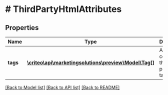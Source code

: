 # # ThirdPartyHtmlAttributes

## Properties

Name | Type | Description | Notes
------------ | ------------- | ------------- | -------------
**tags** | [**\criteo\api\marketingsolutions\preview\Model\Tag[]**](Tag.md) | An array containing the third party html tags | [optional]

[[Back to Model list]](../../README.md#models) [[Back to API list]](../../README.md#endpoints) [[Back to README]](../../README.md)
